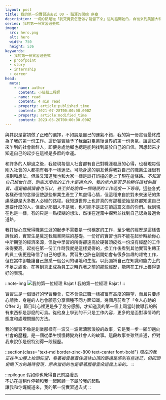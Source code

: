 ```yaml
---
layout: post
title: 我的第一份實習過去式 00 - 職涯的開始 序章
description: 一切的都是從「我究竟要怎麼做才能留下來」這句話開始的，自從來到美國大學的第一天後我腦中就時常浮現出這樣的念頭。曾聽過很多留美成功的例子的我，親身來到這裡後才發現那只不過是被大眾媒體美化過的少數幾個而已。雖然也想過自己成為功成名就的那其中一個，但其實內心只是期望能夠在畢業後能有一個好的開始，得到一個留下來工作的機會。沒想到不久之前還是個小屁孩高中生的我不知不覺的也迎來了要面對社會的這一天。
series: 我的第一份實習過去式
image:
  src: hero.png
  alt: hero
  width: 750
  height: 536
keywords:
  - 我的第一份實習過去式
  - proofpoint
  - story
  - internship
  - career
head:
  meta:
    - name: author
      content: 小貓貓工程師
    - name: read
      content: 4 min read
    - property: article:published_time
      content: 2021-07-28T00:00:00.000Z
    - property: article:modified_time
      content: 2023-03-20T00:00:00.000Z
---
```


與其說是當初做了正確的選擇，不如說是自己的運氣不錯，我的第一份實習最終成為了我的第一份工作。這份實習給予了我面對畢業後世界的第一份勇氣，讓這位初來乍到的社會新鮮人，即便身處他鄉也總是能夠找到屬於自己的自信。回想起來才知道自己的起步在這裡是多麽的幸運。

和許多的人聊過之後，我發現每個人社會都有自己對職涯發展的心得，也發現每個剛入社會的人都抱有著不一樣迷茫。可能身邊的朋友覺得我對自己的職業生涯很有規劃和想法，但誰又知道我也和大家一樣是誤打誤撞的走上了現在這條路。_不知道自己想做什麼，到底怎麼樣的工作才是適合的，我的能力是否足夠勝任這樣的職責，還是繼續讀書也可以，甚至於乾脆找一個隨便的工作過度一下等等_，這些各式各樣奇怪的念頭促使那些畢業生產生了焦慮得心情，但這種來自於對未來迷茫的焦慮感卻是大多數人必經的路程。我知道世界上也許真的有那種至始至終都知道自己想要什麼的人，但至少那個人不是我，也可能不是正在讀這篇文章的你們。我到現在也是一樣，有的只是一點模糊的想法，然後在迷霧中探索並找到自己認為最適合道路。

我打從心底覺得職業生涯的起步不需要是一份穩定的工作，至少我的經歷是這樣告訴我的，實習生是奠定我職業開端的基礎。一份好的實習也許不能在起步時給你心中所期望的經濟來源，但從中學習的所得卻遠高於硬著頭皮找一份沒有經歷的工作來得要高。起初在第一份工作時我就是這樣覺得的，換工作後看到其他實習生轉正的員工後更是確信了自己的想法。實習生也許在剛開始會有很多無趣的雜物工作，但在當中卻能讓自己熟悉一個公司的環境和生態，以此彌補自己在知識和能力上的不足之處後，在等到真正成為員工之時靠著之前的那些經歷，能夠在工作上獲得更好的表現。

::note-img
![我的第一位經理 Rajat !](rajat.jpeg)
我的第一位經理 Rajat !
::

實習生是一個很好的學習機會，它不會像正職一樣被富有高度的期望，而且只要虛心請教，身邊的人也會願意分享個種不同方面知識。幾個月前看了「令人心動的 Offer 2」節目時心裡更是多了幾分感觸，才知道我的第一個上司當時教導我的所有東西都是那麼的可貴。從他身上學到的不只是工作內容，更多的是面對事情時的態度和處理問題的方法。

我的實習不像是創業那樣有一波又一波驚濤駭浪般的故事，它是我一步一腳印邁向社會的歷程，是一個從學生慢慢轉變為社會人的故事。這段故事並雖然普通，但對我來說卻是很特別得一段經歷。

::section{class="text-md border-zinc-800 text-center font-bold"}
_現在的我正在半山腰上抬頭仰望，看著被雲層蓋住通往山頂的路還是感到有些迷茫，但回頭俯瞰下方的路時發現，原來當初的也是攀著層層雲朵這樣上來的。_
::

::epilogue
假如你也覺得自己前路漫長<br/>
不妨在這稍作停頓和我一起回顧一下屬於我的起點<br/>
讓我和你娓娓道來，我的第一份實習過去式
::

---
